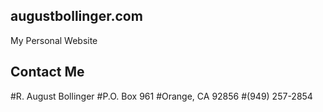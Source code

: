 ## augustbollinger.com

My Personal Website

## Contact Me
#R. August Bollinger
#P.O. Box 961
#Orange, CA 92856
#(949) 257-2854
